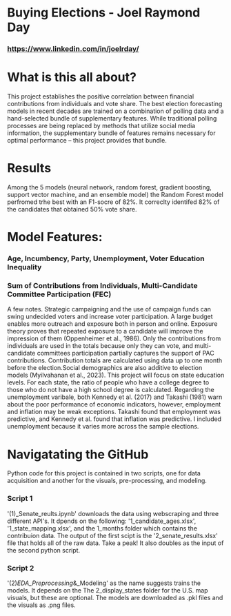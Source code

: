 # Buying Elections - Joel Raymond Day
### https://www.linkedin.com/in/joelrday/



# What is this all about?
This project establishes the positive correlation between financial contributions from individuals and vote share. The best election forecasting models in recent decades are trained on a combination of polling data and a hand-selected bundle of supplementary features. While traditional polling processes are being replaced by methods that utilize social media information, the supplementary bundle of features remains necessary for optimal performance – this project provides that bundle. 

# Results
Among the 5 models (neural network, random forest, gradient boosting, support vector machine, and an ensemble model) the Random Forest model perfromed trhe best with an F1-socre of 82%. It correclty identifed 82% of the candidates that obtained 50% vote share.

# Model Features:
### Age, Incumbency, Party, Unemployment, Voter Education Inequality
### Sum of Contributions from Individuals, Multi-Candidate Committee Participation (FEC)

A few notes. Strategic campaigning and the use of campaign funds can swing undecided voters and increase voter participation. A large budget enables more outreach and exposure both in person and online. Exposure theory proves that repeated exposure to a candidate will improve the impression of them (Oppenheimer et al., 1986). Only the contributions from individuals are used in the totals because only they can vote, and multi-candidate committees participation partially captures the support of PAC contributions. Contribution totals are calculated using data up to one month before the election.Social demographics are also additive to election models (Myilvahanan et al., 2023). This project will focus on state education levels. For each state, the ratio of people who have a college degree to those who do not have a high school degree is calculated. Regarding the unemployment varibale, both Kennedy et al. (2017) and Takashi (1981) warn about the poor performance of economic indicators, however, employment and inflation may be weak exceptions. Takashi found that employment was predictive, and Kennedy et al. found that inflation was predictive. I included unemployment because it varies more across the sample elections.  

# Navigatating the GitHub
Python code for this project is contained in two scripts, one for data acquisition and another for the visuals, pre-processing, and modeling. 
### Script 1
'(1)_Senate_reults.ipynb' downloads the data using webscraping and three different API's. It dpends on the following: '1_candidate_ages.xlsx', '1_state_mapping.xlsx', and the 1_months folder which contains the contribuion data. The output of the first scipt is the '2_senate_results.xlsx' file that holds all of the raw data. Take a peak! It also doubles as the input of the second python script. 
### Script 2
'(2)_EDA_Preprocessing_&_Modeling' as the name suggests trains the models. It depends on the The 2_display_states folder for the U.S. map visuals, but these are optional. The models are downloaded as .pkl files and the visuals as .png files. 
